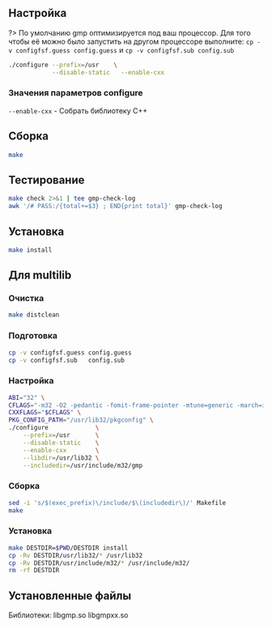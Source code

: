 <package-info :package="package" instsize showsbu2></package-info>

<script>
		new Vue({
		el: '#main',
		data: { package: {} },
		mounted: function () {
				this.getPackage('gmp');
		},
		methods: {
			getPackage: function(name) {
					getPackage(name)
					.then(response => this.package = response);
			},
		}
  })
</script>

## Настройка

?> По умолчанию gmp оптимизируется под ваш процессор. Для того чтобы её можно было запустить на другом процессоре выполните: `cp -v configfsf.guess config.guess` и `cp -v configfsf.sub config.sub`

```bash
./configure --prefix=/usr    \
            --disable-static   --enable-cxx  
```

### Значения параметров configure

`--enable-cxx` - Собрать библиотеку C++

## Сборка


```bash
make
```
## Тестирование

```bash
make check 2>&1 | tee gmp-check-log
awk '/# PASS:/{total+=$3} ; END{print total}' gmp-check-log
```

## Установка

```bash
make install
```
 
## Для multilib

### Очистка

```bash
make distclean
```

### Подготовка

```bash
cp -v configfsf.guess config.guess
cp -v configfsf.sub   config.sub
```

### Настройка

```bash
ABI="32" \
CFLAGS="-m32 -O2 -pedantic -fomit-frame-pointer -mtune=generic -march=i686" \
CXXFLAGS="$CFLAGS" \
PKG_CONFIG_PATH="/usr/lib32/pkgconfig" \
./configure             \
    --prefix=/usr       \
    --disable-static    \
    --enable-cxx        \
    --libdir=/usr/lib32 \
    --includedir=/usr/include/m32/gmp
```

### Сборка 

```bash
sed -i 's/$(exec_prefix)\/include/$\(includedir\)/' Makefile
make
```

### Установка

```bash
make DESTDIR=$PWD/DESTDIR install
cp -Rv DESTDIR/usr/lib32/* /usr/lib32
cp -Rv DESTDIR/usr/include/m32/* /usr/include/m32/
rm -rf DESTDIR
```

## Установленные файлы

Библиотеки: libgmp.so libgmpxx.so
